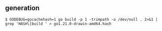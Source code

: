 ## generation

```
$ GODEBUG=gocachehash=1 go build -p 1 -trimpath -o /dev/null . 2>&1 | grep 'HASH\[build ' > go1.21.0-drawin-amd64.hash
```
